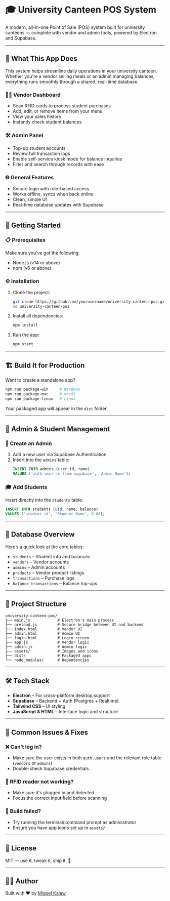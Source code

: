 # 🎓 University Canteen POS System

A modern, all-in-one Point of Sale (POS) system built for university canteens — complete with vendor and admin tools, powered by Electron and Supabase.

---

## 🚀 What This App Does

This system helps streamline daily operations in your university canteen. Whether you're a vendor selling meals or an admin managing balances, everything runs smoothly through a shared, real-time database.

### 👨‍🍳 Vendor Dashboard

- Scan RFID cards to process student purchases
- Add, edit, or remove items from your menu
- View your sales history
- Instantly check student balances

### 🛠️ Admin Panel

- Top-up student accounts
- Review full transaction logs
- Enable self-service kiosk mode for balance inquiries
- Filter and search through records with ease

### 🌐 General Features

- Secure login with role-based access
- Works offline, syncs when back online
- Clean, simple UI
- Real-time database updates with Supabase

---

## 🧰 Getting Started

### 📋 Prerequisites

Make sure you’ve got the following:

- Node.js (v14 or above)
- npm (v6 or above)

### ⚙️ Installation

1. Clone the project:

   ```bash
   git clone https://github.com/yourusername/university-canteen-pos.git
   cd university-canteen-pos
   ```

2. Install all dependencies:

   ```bash
   npm install
   ```

3. Run the app:

   ```bash
   npm start
   ```

---

## 🏗️ Build It for Production

Want to create a standalone app?

```bash
npm run package-win     # Windows
npm run package-mac     # macOS
npm run package-linux   # Linux
```

Your packaged app will appear in the `dist` folder.

---

## 🔐 Admin & Student Management

### 👤 Create an Admin

1. Add a new user via Supabase Authentication
2. Insert into the `admins` table:
   ```sql
   INSERT INTO admins (user_id, name)
   VALUES ('auth-user-id-from-supabase', 'Admin Name');
   ```

### 🎓 Add Students

Insert directly into the `students` table:

```sql
INSERT INTO students (uid, name, balance)
VALUES ('student-id', 'Student Name', 0.00);
```

---

## 🧱 Database Overview

Here’s a quick look at the core tables:

- `students` – Student info and balances
- `vendors` – Vendor accounts
- `admins` – Admin accounts
- `products` – Vendor product listings
- `transactions` – Purchase logs
- `balance_transactions` – Balance top-ups

---

## 🧪 Project Structure

```
university-canteen-pos/
├── main.js            # Electron's main process
├── preload.js         # Secure bridge between UI and backend
├── index.html         # Vendor UI
├── admin.html         # Admin UI
├── login.html         # Login screen
├── app.js             # Vendor logic
├── admin.js           # Admin logic
├── assets/            # Images and icons
├── dist/              # Packaged apps
└── node_modules/      # Dependencies
```

---

## 🛠 Tech Stack

- **Electron** – For cross-platform desktop support
- **Supabase** – Backend + Auth (Postgres + Realtime)
- **Tailwind CSS** – UI styling
- **JavaScript & HTML** – Interface logic and structure

---

## 🚯 Common Issues & Fixes

### ❌ Can’t log in?

- Make sure the user exists in both `auth.users` and the relevant role table (`vendors` or `admins`)
- Double-check Supabase credentials

### 🔌 RFID reader not working?

- Make sure it's plugged in and detected
- Focus the correct input field before scanning

### 🧱 Build failed?

- Try running the terminal/command prompt as administrator
- Ensure you have app icons set up in `assets/`

---

## 📄 License

MIT — use it, tweak it, ship it. 🚢

---

## 👨‍💼 Author

Built with ❤️ by [Miguel Kalaw](https://github.com/Miguel2604)

